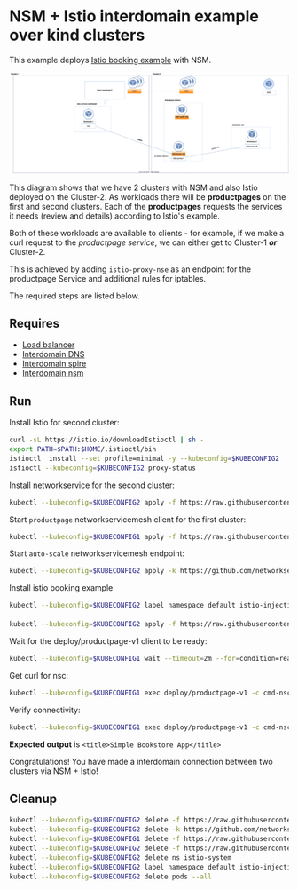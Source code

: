 # NSM + Istio interdomain example over kind clusters

This example deploys [Istio booking example](https://istio.io/latest/docs/examples/bookinfo/) with NSM.

![NSM  interdomain Scheme](./NSM+Istio_Datapath.svg "NSM Basic floating interdomain Scheme")

This diagram shows that we have 2 clusters with NSM and also Istio deployed on the Cluster-2.
As workloads there will be **productpages** on the first and second clusters. Each of the **productpages** requests the services it needs (review and details) according to Istio's example.

Both of these workloads are available to clients - for example, if we make a curl request to the _productpage service_, we can either get to Cluster-1 **_or_** Cluster-2.

This is achieved by adding `istio-proxy-nse` as an endpoint for the productpage Service and additional rules for iptables.

The required steps are listed below.

## Requires

- [Load balancer](../loadbalancer)
- [Interdomain DNS](../dns)
- [Interdomain spire](../spire)
- [Interdomain nsm](../nsm)


## Run

Install Istio for second cluster:
```bash
curl -sL https://istio.io/downloadIstioctl | sh -
export PATH=$PATH:$HOME/.istioctl/bin
istioctl  install --set profile=minimal -y --kubeconfig=$KUBECONFIG2
istioctl --kubeconfig=$KUBECONFIG2 proxy-status
```


Install networkservice for the second cluster:
```bash
kubectl --kubeconfig=$KUBECONFIG2 apply -f https://raw.githubusercontent.com/networkservicemesh/deployments-k8s/b35468fce60827ecb656273e94c93dced38914ff/examples/interdomain/nsm_istio_booking/networkservice.yaml
```

Start `productpage` networkservicemesh client for the first cluster:

```bash
kubectl --kubeconfig=$KUBECONFIG1 apply -f https://raw.githubusercontent.com/networkservicemesh/deployments-k8s/b35468fce60827ecb656273e94c93dced38914ff/examples/interdomain/nsm_istio_booking/productpage/productpage.yaml
```

Start `auto-scale` networkservicemesh endpoint:
```bash
kubectl --kubeconfig=$KUBECONFIG2 apply -k https://github.com/networkservicemesh/deployments-k8s/examples/interdomain/nsm_istio_booking/nse-auto-scale?ref=b35468fce60827ecb656273e94c93dced38914ff
```

Install istio booking example
```bash
kubectl --kubeconfig=$KUBECONFIG2 label namespace default istio-injection=enabled

kubectl --kubeconfig=$KUBECONFIG2 apply -f https://raw.githubusercontent.com/istio/istio/release-1.13/samples/bookinfo/platform/kube/bookinfo.yaml
```

Wait for the deploy/productpage-v1 client to be ready:
```bash
kubectl --kubeconfig=$KUBECONFIG1 wait --timeout=2m --for=condition=ready pod -l app=productpage
```

Get curl for nsc:
```bash
kubectl --kubeconfig=$KUBECONFIG1 exec deploy/productpage-v1 -c cmd-nsc -- apk add curl
```

Verify connectivity:
```bash
kubectl --kubeconfig=$KUBECONFIG1 exec deploy/productpage-v1 -c cmd-nsc -- curl -s productpage.default:9080/productpage | grep -o "<title>Simple Bookstore App</title>"
```
**Expected output** is `<title>Simple Bookstore App</title>`

Congratulations! 
You have made a interdomain connection between two clusters via NSM + Istio!

## Cleanup

```bash
kubectl --kubeconfig=$KUBECONFIG2 delete -f https://raw.githubusercontent.com/istio/istio/release-1.13/samples/bookinfo/platform/kube/bookinfo.yaml
kubectl --kubeconfig=$KUBECONFIG2 delete -k https://github.com/networkservicemesh/deployments-k8s/examples/interdomain/nsm_istio_booking/nse-auto-scale?ref=b35468fce60827ecb656273e94c93dced38914ff 
kubectl --kubeconfig=$KUBECONFIG1 delete -f https://raw.githubusercontent.com/networkservicemesh/deployments-k8s/b35468fce60827ecb656273e94c93dced38914ff/examples/interdomain/nsm_istio_booking/productpage/productpage.yaml
kubectl --kubeconfig=$KUBECONFIG2 delete -f https://raw.githubusercontent.com/networkservicemesh/deployments-k8s/b35468fce60827ecb656273e94c93dced38914ff/examples/interdomain/nsm_istio_booking/networkservice.yaml
kubectl --kubeconfig=$KUBECONFIG2 delete ns istio-system
kubectl --kubeconfig=$KUBECONFIG2 label namespace default istio-injection-
kubectl --kubeconfig=$KUBECONFIG2 delete pods --all
```
